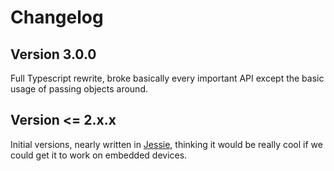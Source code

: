 # Changelog

## Version 3.0.0

Full Typescript rewrite, broke basically every important API except the basic usage of passing objects around.

## Version <= 2.x.x

Initial versions, nearly written in [Jessie](https://github.com/Agoric/Jessie), thinking it would be really cool if we could get it to work on embedded devices.

